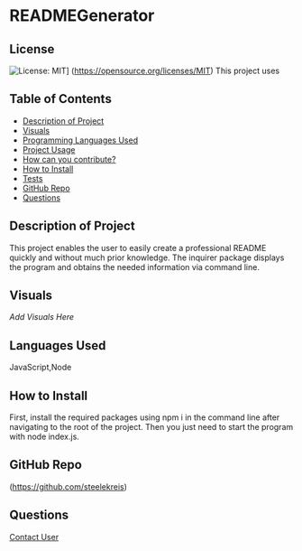 # READMEGenerator
  ## License
  ![License: MIT](https://img.shields.io/badge/License-MIT-yellow.svg)]
  (https://opensource.org/licenses/MIT)
  This project uses 
  ## Table of Contents
  - [Description of Project](#projectDescription)
  - [Visuals](#projectVisuals)
  - [Programming Languages Used](#projectScripts)
  - [Project Usage](#projectUsage)
  - [How can you contribute?](#projectContribution)
  - [How to Install](#projectInstallation)
  - [Tests](#projectTests)
  - [GitHub Repo](#githubUser)
  - [Questions](#projectQuestions)
  ## Description of Project
  This project enables the user to easily create a professional README quickly and without much prior knowledge. The inquirer package displays the program and obtains the needed information via command line.
  ## Visuals
  *Add Visuals Here*
  ## Languages Used
  JavaScript,Node
  ## How to Install
  First, install the required packages using npm i in the command line after navigating to the root of the project. Then you just need to start the program with node index.js.
  ## GitHub Repo
  (https://github.com/steelekreis)
  ## Questions
  [Contact User](mailto:steele.kreis@gmail.com)